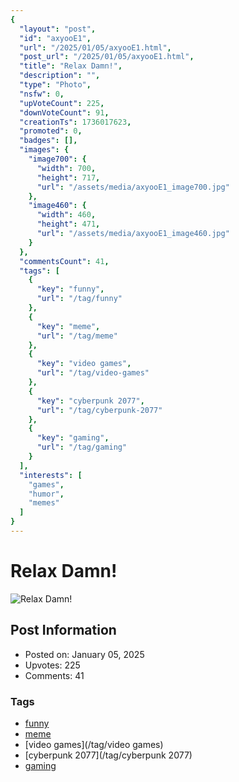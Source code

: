 ```yaml
---
{
  "layout": "post",
  "id": "axyooE1",
  "url": "/2025/01/05/axyooE1.html",
  "post_url": "/2025/01/05/axyooE1.html",
  "title": "Relax Damn!",
  "description": "",
  "type": "Photo",
  "nsfw": 0,
  "upVoteCount": 225,
  "downVoteCount": 91,
  "creationTs": 1736017623,
  "promoted": 0,
  "badges": [],
  "images": {
    "image700": {
      "width": 700,
      "height": 717,
      "url": "/assets/media/axyooE1_image700.jpg"
    },
    "image460": {
      "width": 460,
      "height": 471,
      "url": "/assets/media/axyooE1_image460.jpg"
    }
  },
  "commentsCount": 41,
  "tags": [
    {
      "key": "funny",
      "url": "/tag/funny"
    },
    {
      "key": "meme",
      "url": "/tag/meme"
    },
    {
      "key": "video games",
      "url": "/tag/video-games"
    },
    {
      "key": "cyberpunk 2077",
      "url": "/tag/cyberpunk-2077"
    },
    {
      "key": "gaming",
      "url": "/tag/gaming"
    }
  ],
  "interests": [
    "games",
    "humor",
    "memes"
  ]
}
---
```


# Relax Damn!

![Relax Damn!](/assets/media/axyooE1_image700.jpg)

## Post Information

- Posted on: January 05, 2025
- Upvotes: 225
- Comments: 41

### Tags

- [funny](/tag/funny)
- [meme](/tag/meme)
- [video games](/tag/video games)
- [cyberpunk 2077](/tag/cyberpunk 2077)
- [gaming](/tag/gaming)
